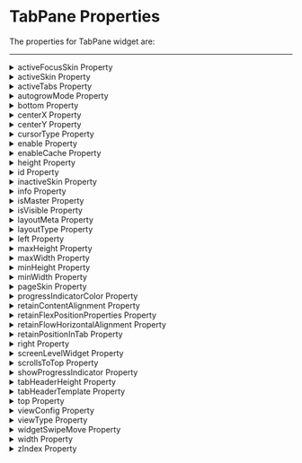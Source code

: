                                  


TabPane Properties
==================

The properties for TabPane widget are:

* * *


<details close markdown="block"><summary>activeFocusSkin Property</summary>

* * *

This is a skin property. This property specifies the skin that is to be applied when a TabPane is active and focused.

<b>Syntax</b>

```

activeFocusSkin
```

<b>Type</b>

String

<b>Read/Write</b>

Read + Write

<b>Example</b>

```
//Sample code to set the activeFocusSkin property of a TabPane widget.

frmTab.myTab.activeFocusSkin="aFSkin";
```

<b>Platform Availability</b>

*   Available in the IDE
*   Available on all platforms

* * *

</details>
<details close markdown="block"><summary>activeSkin Property</summary>

* * *

This is a skin property. Skin to be applied when a TabPane is active.

<b>Syntax</b>

```

activeSkin
```

<b>Type</b>

String

<b>Read/Write</b>

Read + Write

<b>Example</b>

```
//Sample code to set the activeSkin property of a TabPane widget.

frmTab.myTab.activeSkin="aSkin";
```

<b>Platform Availability</b>

*   Available in the IDE
*   Available on all platforms

* * *

</details>
<details close markdown="block"><summary>activeTabs Property</summary>

* * *

Indicates the selected Tabs indices. Index starts from 0. Specifies the Tab that must be displayed as the default open Tab.

<b>Syntax</b>

```

activeTabs
```

<b>Type</b>

Array

<b>Read/Write</b>

Read + Write

<b>Remarks</b>

The default value for this property is '1' (Tab 1 will be displayed as the Active Tab)

If you want to set another Tab as Active Tab, select that Tab in the drop-down list. Multiple indices in activeTabs is only appropriate for collapsible view currently. For all the remaining views,activeTabs always respects only one selected item i.e first element in the array.

<b>Example</b>

```
//Sample code to set the activeTabs property of a TabPane widget.

frmTab.myTab.activeTabs=[0, 1, 2, 3, 4];
```

<b>Platform Availability</b>

*   Available in the IDE
*   Available on all platforms

* * *

</details>
<details close markdown="block"><summary>autogrowMode Property</summary>

* * *

The `autogrowMode` property is used to set the height of the TabPane widget dynamically. The height of the TabPane widget will be the same as the height of the content inside the selected tab (including the height of the tab header).

This property is not applicable when the [viewType](#viewType) property has the value: `TABPANE_VIEW_TYPE_PAGEVIEW` .

<b>Syntax</b>

```

autogrowMode
```

<b>Type</b>

Constant

You can add any of the following constants to the autogrowMode property.

*   `voltmx.flex.AUTOGROW_NONE`: When the autogrowMode property is assigned this value, the height of the TabPane widget does not increase dynamically. The default value is applied using the values in [minHeight](#minHeigh) and [maxHeight](#maxHeigh) properties. This is the default value of this property.
*   `voltmx.flex.AUTOGROW_HEIGHT` : When the autogrowMode property is assigned this value, the height of the TabPane widget increases dynamically. The height of the TabPane widget is dependent on the height of the selected tab.

<b>Read/Write</b>

Read +Write

<b>Remarks</b>

> **_Note:_** If one or all the child widgets height or other properties such as centerY, top, bottom, minHeight or maxHeight are used in determining the height given in percentage (%), then the autogrowMode property will not work for the selected tab and the height of the TabPane widget falls back to the default configuration value (220 dp).

**Rules and priorities of autogrowMode property**

*   The autogrowMode property is ignored if the [height](#height) property of the TabPane widget has a value.
*   If the autogrowMode property is configured as voltmx.flex.AUTOGROW\_HEIGHT, then preferred Size (based on content in the selected tab ) is computed, and min/max constraints are applied.
*   In a TabPane widget with Collapsible view, when the value of the autogrowMode property is voltmx.flex.AUTOGROW\_HEIGHT,the height of the widget is the total height of all the expanded tabs.

<b>Example</b>

```
//Sample code to set the autogrowMode property of a TabPane widget.
//The TabPane widget will use the set height property to derive height
frmHome.myTab1.autogrowMode=voltmx.flex.AUTOGROW_NONE;

//The TabPane widget will use the height of the selected tab to derive height
frmHome.autogrow1.autogrowMode=voltmx.flex.AUTOGROW_HEIGHT;
```

<b>Platform Availability</b>

*   iOS, Android, SPA, and Desktop Web

* * *

</details>
<details close markdown="block"><summary>bottom Property</summary>

* * *

This property determines the bottom edge of the widget and is measured from the bottom bounds of the parent container.

The bottom property determines the position of the bottom edge of the widget’s bounding box. The value may be set using DP (Device Independent Pixels), Percentage, or Pixels. In freeform layout, the distance is measured from the bottom edge of the parent container. In flow-vertical layout, the value is ignored. In flow-horizontal layout, the value is ignored.

The bottom property is used only if the Height property is not provided.

<b>Syntax</b>

```

bottom
```

<b>Type</b>

String

<b>Read/Write</b>

Read + Write

<b>Remarks</b>

The property determines the bottom edge of the widget and is measured from the bottom bounds of the parent container.

If the layoutType is set as voltmx.flex.FLOW\_VERTICAL, the bottom property is measured from the top edge of bottom sibling widget. The vertical space between two widgets is measured from bottom of the top sibling widget and the top of the bottom sibling widget.

<b>Example</b>

```
//Sample code to set the bottom property for widgets by using DP, Percentage and Pixels.
frmHome.widgetID.bottom = "50dp";

frmHome.widgetID.bottom = "10%";

frmHome.widgetID.bottom = "10px";
```

<b>Platform Availability</b>

*   Available in the IDE
*   iOS, Android, Windows, SPA , and Desktop Web

* * *

</details>
<details close markdown="block"><summary>centerX Property</summary>

* * *

This property determines the center of a widget measured from the left bounds of the parent container.

The centerX property determines the horizontal center of the widget’s bounding box. The value may be set using DP (Device Independent Pixels), Percentage, or Pixels. In freeform layout, the distance is measured from the left edge of the parent container. In flow-vertical layout, the distance is measured from the left edge of the parent container. In flow-horizontal layout, the distance is measured from the right edge of the previous sibling widget in the hierarchy.

<b>Syntax</b>

```

centerX
```

<b>Type</b>

String

<b>Read/Write</b>

Read + Write

<b>Remarks</b>

If the layoutType is set as voltmx.flex.FLOW\_HORIZONTAL, the centerX property is measured from right edge of the left sibling widget.

<b>Example</b>

```
//Sample code to set the centerX property for widgets by using DP, Percentage and Pixels.
frmHome.widgetID.centerX = "50dp";

frmHome.widgetID.centerX = "10%";

frmHome.widgetID.centerX = "10px";
```

<b>Platform Availability</b>

*   Available in the IDE
*   iOS, Android, Windows, SPA, and Desktop Web

* * *

</details>
<details close markdown="block"><summary>centerY Property</summary>

* * *

This property determines the center of a widget measured from the top bounds of the parent container.

The centerY property determines the vertical center of the widget’s bounding box. The value may be set using DP (Device Independent Pixels), Percentage, or Pixels. In freeform layout, the distance is measured from the top edge of the parent container. In flow-horizontal layout, the distance is measured from the top edge of the parent container. In flow-vertical layout, the distance is measured from the bottom edge of the previous sibling widget in the hierarchy.

<b>Syntax</b>

```

centerY
```

<b>Type</b>

String

<b>Read/Write</b>

Read + Write

<b>Remarks</b>

If the layoutType is set as voltmx.flex.FLOW\_VERTICAL, the centerY property is measured from bottom edge of the top sibling widget.

<b>Example</b>

```
//Sample code to set the centerY property for widgets by using DP, Percentage and Pixels.
frmHome.widgetID.centerY = "50dp";

frmHome.widgetID.centerY = "10%";

frmHome.widgetID.centerY = "10px";
```

<b>Platform Availability</b>

*   Available in the IDE
*   iOS, Android, Windows, SPA, and Desktop Web

* * *

</details>
<details close markdown="block"><summary>cursorType Property</summary>

* * *

In Desktop Web applications, when you hover the mouse over any widget, a mouse pointer appears. Using the cursorType property in Iris, you can specify the type of the mouse pointer.

<b>Syntax</b>

```

cursorType
```

<b>Type</b>

String.

You must provide valid CSS cursor value such as wait, grab, help, etc. to the cursorType property.

<b>Read/Write</b>

Read + Write

<b>Remarks</b>

To add the `cursorType` property using Volt MX Iris in a Desktop Web application, follow these steps.

1.  In Volt MX Iris, open the Desktop Web application. From the **Project** explorer, expand **Responsive Web/ Desktop**\> **Forms** and select the form to which you need to make the changes.
2.  On the canvas, select the widget for which you want to specify the cursor type. For example, button.
3.  From the **Properties** panel, navigate to the **Skin** tab > **Hover Skin** tab.  
    You will find that the details of the hover skin is not enabled here.
4.  Check the **Enable** option to add a hover skin to your widget.  
    The details and configurations of the hover skin is enabled.
5.  Under the **General** section, for the Platform option, click the ellipsis icon.  
    The **Fork Skin** window appears.
6.  In the **Fork Skin** window, for **Desktop**, check under **HTML5 SPA**.
7.  Click **Ok**. You have successfully forked your hover skin for Desktop Web application.  
    You can see that the **Cursor Type** property has been added under the **General** section.
8.  Select a value from the drop-down list to set the **Cursor Type** for the widget.

<b>Example</b>

```
 //This is a generic property and is applicable for many widgets.  
  
/*The example provided is for the Button widget. Make the required changes in the example while using other widgets.*/
  
frmButton.myButton.cursorType = "wait";

```

<b>Platform Availability</b>

*   Available in IDE
*   Desktop Web

* * *

</details>
<details close markdown="block"><summary>enable Property</summary>

* * *

The `enable` property is used to control the actionability of the widgets. In a scenario where you want to display a widget but not invoke any action on the widget, configure the `enable` property to false to achieve it.

This is a constructor level property and applicable for all widgets in Volt MX Iris.

<b>Syntax</b>

```

enable
```

>b>Type</b>

Boolean

<b>Read/Write</b>

Read + Write

<b>Remarks</b>

The default value of this property is true.

When `enable` property is configured to true, the action associated with a widget can be invoked by the user in the application.

When `enable` property is configured to false, the action associated with a widget cannot be invoked by the user in the application.

<b>Example</b>

```
//This is a generic property and is applicable for many widgets.  
  
/*The example provided is for the Button widget. Make the changes required in the example while using other widgets.*/
  
frmButton.myBtn.enable= true;
```

<b>Platform Availability</b>

*   Android, iOS, Windows, SPA, and Desktop web

 

* * *

</details>
<details close markdown="block"><summary>enableCache Property</summary>

* * *

The property enables you to improve the performance of Positional Dimension Animations.

<b>Syntax</b>

```

enableCache
```

<b>Type</b>

Boolean

<b>Read/Write</b>

Read + Write

<b>Remarks</b>

The default value for this property is true.

> **_Note:_** When the property is used, application consumes more memory. The usage of the property enables tradeoff between performance and visual quality of the content. Use the property cautiously.

<b>Example</b>

```
Form1.widgetID.enableCache = true;
```

<b>Platform Availability</b>

*   Available in the IDE.
*   Windows

* * *

</details>
<details close markdown="block"><summary>height Property</summary>

* * *

It determines the height of the widget and measured along the y-axis.

The height property determines the height of the widget’s bounding box. The value may be set using DP (Device Independent Pixels), Percentage, or Pixels. For supported widgets, the height may be derived from either the widget or container’s contents by setting the height to “preferred”.

<b>Syntax</b>

```

height
```

<b>Type</b>

Number, String, and Constant

<b>Read/Write</b>

Read + Write

<b>Remarks</b>

Following are the available measurement options:

*   %: Specifies the values in percentage relative to the parent dimensions.
*   px: Specifies the values in terms of device hardware pixels.
*   dp: Specifies the values in terms of device independent pixels.
*   default: Specifies the default value of the widget.
*   voltmx.flex.USE\_PREFERED\_SIZE: When this option is specified, the layout uses preferred height of the widget as height and preferred size of the widget is determined by the widget and may varies between platforms.

<b>Example</b>

```
/*Sample code to set the height property for a TabPane widget by using DP, Percentage and Pixels.*/
frmTab.myTab.height="50dp";

frmTab.myTab.height="10%";

frmTab.myTab.height="10px";

```

<b>Platform Availability</b>

*   Available in the IDE
*   iOS
*   Android
*   Windows
*   SPA

* * *

</details>
<details close markdown="block"><summary>id Property</summary>

* * *

id is a unique identifier of a TabPane consisting of alpha numeric characters. Every TabPane should have a unique id within a Form.

<b>Syntax</b>

```

id
```

<b>Type</b>

String

<b>Read/Write</b>

Read only

<b>Example</b>

```
//Defining the properties for TabPane with id:"tPane"
var tabBasic = {
    id: "tPane",
    info: {
        key: "TabPane"
    },
    activeSkin: "aSkin",
    isVisible: true,
    activeFocusSkin: "aFSkin",
    selectedTabIndex: 0,
    viewType: constants.TABPANE_VIEW_TYPE_TABVIEW,
    screenLevelWidget: true,
    retainPositionInTab: true,
    needPageIndicator: true,
    inactiveSkin: "inActiveSkin"
};

var tabLayout = {
    padding: [5, 5, 5, 5],
    margin: [5, 5, 5, 5],
    paddingInPixel: true,
    marginInPixel: true,
    widgetAlignment: constants.WIDGET_ALIGN_TOP_LEFT,
    containerWeight: 70
};

var tabPSP = {};

//Creating the TabPane.
var tabPane = new voltmx.ui.TabPane(tabBasic, tabLayout, tabPSP);

//Reading id of the TabPane.
alert("TabPane id is ::" + tabPane.id);
```

<b>Platform Availability</b>

*   Available in the IDE
*   Available on all platforms

* * *

</details>
<details close markdown="block"><summary>inactiveSkin Property</summary>

* * *

Skin to be applied for all inactive tabs.

<b>Syntax</b>

```

inactiveSkin
```

<b>Type</b>

String

<b>Read/Write</b>

Read + Write

<b>Example</b>

```
//Sample code to set the inactiveSkin property for a TabPane widget.
frmTab.myTab.inactiveSkin="inActiveSkin";

```

<b>Platform Availability</b>

*   Available in the IDE
*   Available on all platforms

* * *

</details>
<details close markdown="block"><summary>info Property</summary>

* * *

A custom JS Object with the key value pairs that a developer can use to store the context with the widget.

<b>Syntax</b>

```

info
```

<b>Type</b>

JSObject

<b>Read/Write</b>

Read + Write

<b>Remarks</b>

This will help in avoiding the globals to most part of the programming.

This is a **non-Constructor property**. You cannot set this property through widget constructor. But you can always read and write data to it.  

Info property can hold any JSObject. After assigning the JSObject to info property, the JSObject should not be modified. For example,

```
var inf = {
    a: "hello"
};
widget.info = inf; //works

widget.info.a = "hello world";
//This will not update the widget info a property to hello world. 
//widget.info.a will have old value as hello.
```

<b>Example</b>

```
//Sample code to set info property of a TabPane widget.

frmTab.myTab.info = {
   key: "TabPane"
};

//Reading the info of the TabPane widget.
voltmx.print("TabPane widget info:" +frmTab.myTab.info);

```

<b>Platform Availability</b>

Available on all platforms

* * *

</details>
<details close markdown="block"><summary>isMaster Property</summary> 

* * *

Specifies whether the container is a master container.

<b>Syntax</b>

```

isMaster
```

<b>Type</b>

Boolean

<b>Read/Write</b>

Read Only after initialization.

<b>Remarks</b>

If the `isMaster` property is true, the current widget is a master container and all of the rules and limitations of master containers apply to it. For more information, please see [Masters](Masters.md) in the Overviews section of this guide, as well as [Using Masters](../../../Iris/iris_user_guide/Content/Introduction.md) in the Volt MX Iris [User Guide](../../../Iris/iris_user_guide/Content/Introduction.md).

Your app can set the `isMaster` property in this container's constructor. After that, this property is read-only.

<b>Example</b>

```

var isMasterContainer = tabPane1.isMaster;
```

* * *

</details>
<details close markdown="block"><summary>isVisible Property</summary>

* * *

This property controls the visibility of the TabPane on the form.

<b>Syntax</b>

```

isVisible
```

<b>Type</b>

Boolean

<b>Read/Write</b>

Read + Write

<b>Remarks</b>

The default value for this property is true.

If set to _false,_ the widget is not displayed.

If set to _true,_ the widget is displayed.

<b>Example</b>

```
//Sample code to set isVisible property of a TabPane widget.

frmTab.myTab.isVisible=true;
```

> **_Note:_** You can set the visibility of a widget dynamically from code using the setVisibility method.

<b>Platform Availability</b>

*   Available in the IDE
*   Available on all platforms

* * *

</details>
<details close markdown="block"><summary>layoutMeta Property</summary>

* * *

A custom Object with the key, value pairs that developer can use to provide the meta info about the grid layout.

<b>Syntax</b>

```

layoutMeta
```


<b>Type</b>

JSObject

<b>Remarks</b>

The following are the mandatory keys required to be part of the Meta. These are not visible PSPs in IDE. The data for layoutmeta data is set when you set grid layout view properties for rows and columns.

**rows :** no of grid rows

**cols** : no of grid cols

**colmeta**: \[{width:"width in %"}\]

The sum total of the % widths of each of the columns in the grid layout should add up to 100%

<b>Example</b>

```
//Sample code to set layoutMeta property of a TabPane widget.

frmTab.myTab.layoutMeta = {
 cols: 8,
 colmeta: ["15", "15", "15", "15", "15", "15", "5", "5"],
 rows: 4
};
```

Availability

*   Available in the IDE
*   Windows

* * *

</details>
<details close markdown="block"><summary>layoutType Property</summary>

* * *

Defines the type of the layout of widget. Layout type can be grid or normal.

<b>Syntax</b>

```

layoutType
```

<b>Type</b>

String

<b>Remarks</b>

Layout type is not visible as a property. It is set when the user applies XYLayout or Grid Layout on a form.

<b>Example</b>

```
//Sample code to set layoutType property of a TabPane widget.

frmTab.myTab.layoutType =constants.CONTAINER_LAYOUT_GRID;
```

Availability

*   Available in the IDE
*   Windows

* * *

</details>
<details close markdown="block"><summary>left Property</summary>

* * *

This property determines the lower left corner edge of the widget and is measured from the left bounds of the parent container.

The left property determines the position of the left edge of the widget’s bounding box. The value may be set using DP (Device Independent Pixels), Percentage, or Pixels. In freeform layout, the distance is measured from the left edge of the parent container. In flow-vertical layout, the distance is measured from the left edge of the parent container. In flow-horizontal layout, the distance is measured from the right edge of the previous sibling widget in the hierarchy.

<b>Syntax</b>

```

left
```

<b>Type</b>

String

<b>Read/Write</b>

Read + Write

<b>Remarks</b>

If the layoutType is set as voltmx.flex.FLOW\_HORIZONTAL, the left property is measured from right edge of the left sibling widget.

<b>Example</b>

```
//Sample code to set the left property for widgets by using DP, Percentage and Pixels.
frmHome.widgetID.left = "50dp";

frmHome.widgetID.left = "10%";

frmHome.widgetID.left = "10px";
```

<b>Platform Availability</b>

*   Available in the IDE
*   iOS, Android, Windows, SPA, and Desktop Web

* * *

</details>
<details close markdown="block"><summary>maxHeight Property</summary>

* * *

This property specifies the maximum height of the widget and is applicable only when the height property is not specified.

The maxHeight property determines the maximum height of the widget’s bounding box. The value may be set using DP (Device Independent Pixels), Percentage, or Pixels. The maxHeight value overrides the preferred, or “autogrow” height, if the maxHeight is less than the derived content height of the widget.

<b>Syntax</b>

```

maxHeight
```

<b>Type</b>

Number

<b>Read/Write</b>

Read + Write

<b>Example</b>

```
//Sample code to set the maxHeight property for widgets by using DP, Percentage and Pixels.
frmHome.widgetID.maxHeight = "50dp";

frmHome.widgetID.maxHeight = "10%";

frmHome.widgetID.maxHeight = "10px";
```

<b>Platform Availability</b>

*   Available in the IDE
*   iOS, Android, Windows, SPA, and Desktop Web

* * *

</details>
<details close markdown="block"><summary>maxWidth Property</summary>

* * *

This property specifies the maximum width of the widget and is applicable only when the width property is not specified.

The Width property determines the maximum width of the widget’s bounding box. The value may be set using DP (Device Independent Pixels), Percentage, or Pixels. The maxWidth value overrides the preferred, or “autogrow” width, if the maxWidth is less than the derived content width of the widget.

<b>Syntax</b>

```

maxWidth
```

<b>Type</b>

Number

<b>Read/Write</b>

Read + Write

<b>Example</b>

```
//Sample code to set the maxWidth property for widgets by using DP, Percentage and Pixels.
frmHome.widgetID.maxWidth = "50dp";

frmHome.widgetID.maxWidth = "10%";

frmHome.widgetID.maxWidth = "10px";
```

<b>Platform Availability</b>

*   Available in the IDE
*   iOS, Android, Windows, SPA, and Desktop Web

* * *

</details>
<details close markdown="block"><summary>minHeight Property</summary>

* * *

This property specifies the minimum height of the widget and is applicable only when the height property is not specified.

The minHeight property determines the minimum height of the widget’s bounding box. The value may be set using DP (Device Independent Pixels), Percentage, or Pixels. The minHeight value overrides the preferred, or “autogrow” height, if the minHeight is larger than the derived content height of the widget.

<b>Syntax</b>

```

minHeight
```

<b>Type</b>

Number

<b>Read/Write</b>

Read + Write

<b>Example</b>

```
//Sample code to set the minHeight property for widgets by using DP, Percentage and Pixels.
frmHome.widgetID.minHeight = "50dp";

frmHome.widgetID.minHeight = "10%";

frmHome.widgetID.minHeight = "10px";
```

<b>Platform Availability</b>

*   Available in the IDE
*   iOS, Android, Windows, SPA, and Desktop Web

* * *

</details>
<details close markdown="block"><summary>minWidth Property</summary>

* * *

This property specifies the minimum width of the widget and is applicable only when the width property is not specified.

The minWidth property determines the minimum width of the widget’s bounding box. The value may be set using DP (Device Independent Pixels), Percentage, or Pixels. The minWidth value overrides the preferred, or “autogrow” width, if the minWidth is larger than the derived content width of the widget.

<b>Syntax</b>

```

minWidth
```

<b>Type</b>

Number

<b>Read/Write</b>

Read only

<b>Example</b>

```
//Sample code to set the minWidth property for widgets by using DP, Percentage and Pixels.
frmHome.widgetID.minWidth = "50dp";

frmHome.widgetID.minWidth = "10%";

frmHome.widgetID.minWidth = "10px";
```

<b>Platform Availability</b>

*   Available in the IDE
*   iOS, Android, Windows, SPA, and Desktop Web

* * *

</details>
<details close markdown="block"><summary>pageSkin Property</summary>

* * *

Specifies the skin for page indicator.

<b>Syntax</b>

```

pageSkin
```

<b>Type</b>

String

<b>Read/Write</b>

Read + Write

<b>Remarks</b>

The default value for this property is Skin Defaults ( blue color strip is applied for the page indicator).

This property is applicable only when viewType is set as TABPANE\_VIEW\_TYPE\_PAGEVIEW and images are selected for pageOnDotImage and pageOffDotImage.

![](Resources/Images/pageSkin_297x317.png)

<b>Example</b>

```
//Sample code to set pageSkin property of a TabPane widget.

frmTab.myTab.pageSkin="pSkin";
```

<b>Platform Availability</b>

*   Available in the IDE
*   iPhone
*   iPad

* * *

</details>
<details close markdown="block"><summary>progressIndicatorColor Property</summary>

* * *

Specifies the color of the progress indicator as white or grey.

<b>Syntax</b>

```

progressIndicatorColor
```

<b>Type</b>

Number

<b>Remarks</b>

The default value for this property is PROGRESS\_INDICATOR\_COLOR\_WHITE.

The available options are:

*   PROGRESS\_INDICATOR\_COLOR\_WHITE: The progress indicator is white in color.
*   PROGRESS\_INDICATOR\_COLOR\_GREY: The progress indicator is grey in color.

To set the value through code, prefix the option with _constants._ such as _**constants.<option>**_.

<b>Example</b>

```
//Sample code to set progressIndicatorColor property of a TabPane widget.

frmTab.myTab.progressIndicatorColor=constants.PROGRESS_INDICATOR_COLOR_GREY;
```

<b>Platform Availability</b>

*   Available in the IDE
*   iPhone
*   iPad

* * *

</details>
<details close markdown="block"><summary>retainContentAlignment Property</summary>

* * *

This property is used to retain the content alignment property value, as it was defined.

> **_Note:_** Locale-level configurations take priority when invalid values are given to this property, or if it is not defined.

The mirroring widget layout properties should be defined as follows.

```
function getIsFlexPositionalShouldMirror(widgetRetainFlexPositionPropertiesValue) {
    return (isI18nLayoutConfigEnabled &&
    localeLayoutConfig[defaultLocale]
    ["mirrorFlexPositionalProperties"] == true &&
    !widgetRetainFlexPositionPropertiesValue);
}
```

The following table illustrates how widgets consider Local flag and Widget flag values.

  
| Properties | Local Flag Value | Widget Flag Value | Action |
| --- | --- | --- | --- |
| Mirror/retain FlexPositionProperties | true | true | Use the designed layout from widget for all locales. Widget layout overrides everything else. |
| Mirror/retain FlexPositionProperties | true | false | Use Mirror FlexPositionProperties since locale-level Mirror is true. |
| Mirror/retain FlexPositionProperties | true | not specified | Use Mirror FlexPositionProperties since locale-level Mirror is true. |
| Mirror/retain FlexPositionProperties | false | true | Use the designed layout from widget for all locales. Widget layout overrides everything else. |
| Mirror/retain FlexPositionProperties | false | false | Use the Design/Model-specific default layout. |
| Mirror/retain FlexPositionProperties | false | not specified | Use the Design/Model-specific default layout. |
| Mirror/retain FlexPositionProperties | not specified | true | Use the designed layout from widget for all locales. Widget layout overrides everything else. |
| Mirror/retain FlexPositionProperties | not specified | false | Use the Design/Model-specific default layout. |
| Mirror/retain FlexPositionProperties | not specified | not specified | Use the Design/Model-specific default layout. |

<b>Syntax</b>

```

retainContentAlignment
```

<b>Type</b>

Boolean

<b>Read/Write</b>

No (only during widget-construction time)

<b>Example</b>

```
//This is a generic property that is applicable for various widgets.
//Here, we have shown how to use the retainContentAlignment property for Button widget.
/*You need to make a corresponding use of the 
retainContentAlignment property for other applicable widgets.*/
var btn = new voltmx.ui.Button({
    "focusSkin": "defBtnFocus",
    "height": "50dp",
    "id": "myButton",
    "isVisible": true,
    "left": "0dp",
    "skin": "defBtnNormal",
    "text": "text always from top left",
    "top": "0dp",
    "width": "260dp",
    "zIndex": 1
}, {
    "contentAlignment": constants.CONTENT_ALIGN_TOP_LEFT,
    "displayText": true,
    "padding": [0, 0, 0, 0],
    "paddingInPixel": false,
    "retainFlexPositionProperties": false,
    "retainContentAlignment": true
}, {});
```

<b>Platform Availability</b>

*   Available in IDE
*   Windows, iOS, Android, and SPA

* * *

</details>
<details close markdown="block"><summary>retainFlexPositionProperties Property</summary>

* * *

This property is used to retain flex positional property values as they were defined. The flex positional properties are left, right, and padding.

> **_Note:_** Locale-level configurations take priority when invalid values are given to this property, or if it is not defined.

The mirroring widget layout properties should be defined as follows.

```
function getIsFlexPositionalShouldMirror(widgetRetainFlexPositionPropertiesValue) {
    return (isI18nLayoutConfigEnabled &&
    localeLayoutConfig[defaultLocale]
    ["mirrorFlexPositionalProperties"] == true &&
    !widgetRetainFlexPositionPropertiesValue);
}
```

The following table illustrates how widgets consider Local flag and Widget flag values.

  
| Properties | Local Flag Value | Widget Flag Value | Action |
| --- | --- | --- | --- |
| Mirror/retain FlexPositionProperties | true | true | Use the designed layout from widget for all locales. Widget layout overrides everything else. |
| Mirror/retain FlexPositionProperties | true | false | Use Mirror FlexPositionProperties since locale-level Mirror is true. |
| Mirror/retain FlexPositionProperties | true | not specified | Use Mirror FlexPositionProperties since locale-level Mirror is true. |
| Mirror/retain FlexPositionProperties | false | true | Use the designed layout from widget for all locales. Widget layout overrides everything else. |
| Mirror/retain FlexPositionProperties | false | false | Use the Design/Model-specific default layout. |
| Mirror/retain FlexPositionProperties | false | not specified | Use the Design/Model-specific default layout. |
| Mirror/retain FlexPositionProperties | not specified | true | Use the designed layout from widget for all locales. Widget layout overrides everything else. |
| Mirror/retain FlexPositionProperties | not specified | false | Use the Design/Model-specific default layout. |
| Mirror/retain FlexPositionProperties | not specified | not specified | Use the Design/Model-specific default layout. |

<b>Syntax</b>

```

retainFlexPositionProperties
```

<b>Type</b>

Boolean

<b>Read/Write</b>

No (only during widget-construction time)

<b>Example</b>

```
//This is a generic property that is applicable for various widgets.
//Here, we have shown how to use the retainFlexPositionProperties property for Button widget.
/*You need to make a corresponding use of the 
retainFlexPositionProperties property for other applicable widgets.*/
var btn = new voltmx.ui.Button({
    "focusSkin": "defBtnFocus",
    "height": "50dp",
    "id": "myButton",
    "isVisible": true,
    "left": "0dp",
    "skin": "defBtnNormal",
    "text": "always left",
    "top": "0dp",
    "width": "260dp",
    "zIndex": 1
}, {
    "contentAlignment": constants.CONTENT_ALIGN_CENTER,
    "displayText": true,
    "padding": [0, 0, 0, 0],
    "paddingInPixel": false,
    "retainFlexPositionProperties": true,
    "retainContentAlignment": false
}, {});
```

<b>Platform Availability</b>

*   Available in IDE
*   Windows, iOS, Android, and SPA

* * *

</details>
<details close markdown="block"><summary>retainFlowHorizontalAlignment Property</summary>

* * *

This property is used to convert Flow Horizontal Left to Flow Horizontal Right.

> **_Note:_** Locale-level configurations take priority when invalid values are given to this property, or if it is not defined.

The mirroring widget layout properties should be defined as follows.

```
function getIsFlexPositionalShouldMirror(widgetRetainFlexPositionPropertiesValue) {
    return (isI18nLayoutConfigEnabled &&
    localeLayoutConfig[defaultLocale]
    ["mirrorFlexPositionalProperties"] == true &&
    !widgetRetainFlexPositionPropertiesValue);
}
```

The following table illustrates how widgets consider Local flag and Widget flag values.

  
| Properties | Local Flag Value | Widget Flag Value | Action |
| --- | --- | --- | --- |
| Mirror/retain FlexPositionProperties | true | true | Use the designed layout from widget for all locales. Widget layout overrides everything else. |
| Mirror/retain FlexPositionProperties | true | false | Use Mirror FlexPositionProperties since locale-level Mirror is true. |
| Mirror/retain FlexPositionProperties | true | not specified | Use Mirror FlexPositionProperties since locale-level Mirror is true. |
| Mirror/retain FlexPositionProperties | false | true | Use the designed layout from widget for all locales. Widget layout overrides everything else. |
| Mirror/retain FlexPositionProperties | false | false | Use the Design/Model-specific default layout. |
| Mirror/retain FlexPositionProperties | false | not specified | Use the Design/Model-specific default layout. |
| Mirror/retain FlexPositionProperties | not specified | true | Use the designed layout from widget for all locales. Widget layout overrides everything else. |
| Mirror/retain FlexPositionProperties | not specified | false | Use the Design/Model-specific default layout. |
| Mirror/retain FlexPositionProperties | not specified | not specified | Use the Design/Model-specific default layout. |

<b>Syntax</b>

```

retainFlowHorizontalAlignment
```

<b>Type</b>

Boolean

<b>Read/Write</b>

No (only during widget-construction time)

<b>Example</b>

```
//This is a generic property that is applicable for various widgets.
//Here, we have shown how to use the retainFlowHorizontalAlignment property for Button widget.
/*You need to make a corresponding use of the 
retainFlowHorizontalAlignment property for other applicable widgets. */
var btn = new voltmx.ui.Button({
 "focusSkin": "defBtnFocus",
 "height": "50dp",
 "id": "myButton",
 "isVisible": true,
 "left": "0dp",
 "skin": "defBtnNormal",
 "text": "always left",
 "top": "0dp",
 "width": "260dp",
 "zIndex": 1
}, {
 "contentAlignment": constants.CONTENT_ALIGN_CENTER,
 "displayText": true,
 "padding": [0, 0, 0, 0],
 "paddingInPixel": false,
 "retainFlexPositionProperties": true,
 "retainContentAlignment": false,
 "retainFlowHorizontalAlignment ": false
}, {});
```

<b>Platform Availability</b>

*   Available in IDE
*   Windows, iOS, Android, and SPA

* * *

</details>
<details close markdown="block"><summary>retainPositionInTab Property</summary>

* * *

Indicates whether each individual tab should retain its scroll position when the TabPanes are switched over.

<b>Syntax</b>

```

retainPositionInTab
```

<b>Type</b>

Boolean

<b>Read/Write</b>

Read + Write

<b>Remarks</b>

The default value for this property is false.

<b>Example</b>

```
//Sample code to set the retainPositionInTab property of a TabPane widget.

frmTab.myTab.retainPositionInTab=true;
```

<b>Platform Availability</b>

*   Available in the IDE
*   Available on all platforms except Windows

* * *

</details>
<details close markdown="block"><summary>right Property</summary>

* * *

This property determines the lower right corner of the widget and is measured from the right bounds of the parent container.

The right property determines the position of the right edge of the widget’s bounding box. The value may be set using DP (Device Independent Pixels), Percentage, or Pixels. In freeform layout, the distance is measured from the left edge of the parent container. In flow-vertical layout, value is ignored. In flow-horizontal layout, the value is ignored.

The right property is used only if the width property is not provided.

<b>Syntax</b>

```

right
```

<b>Type</b>

String

<b>Read/Write</b>

Read + Write

<b>Remarks</b>

If the layoutType is set as voltmx.flex.FLOW\_HORIZONTAL, the right property is measured from left edge of the right sibling widget. The horizontal space between two widgets is measured from right of the left sibling widget and left of the right sibling widget.

<b>Example</b>

```
//Sample code to set the right property for widgets by using DP, Percentage and Pixels.
frmHome.widgetID.right = "50dp";

frmHome.widgetID.right = "10%";

frmHome.widgetID.right = "10px";
```

<b>Platform Availability</b>

*   Available in the IDE
*   iOS, Android, Windows, SPA, and Desktop Web

* * *

</details>
<details close markdown="block"><summary>screenLevelWidget Property</summary>

* * *

Specifies whether the widget should occupy the whole container or not.

<b>Syntax</b>

```

screenLevelWidget
```

<b>Type</b>

Boolean

<b>Remarks</b>

The default value for this property is false.

If set to _true,_ the widget occupies the whole container.

If set to _false,_ the widget does not occupy the whole container.

You cannot place more than one TabPane as a screen level widget inside a form. If you choose to make a TabPane a Screen Level Widget, place only one TabPane in the form and do not place any other widgets in the form.

Do not set the screen level widget property to true for more than one widget in the form. If you have multiple widgets with this property set as true, there may be issues with how information is displayed along with some scrolling issues.

<b>Example</b>

```
//Sample code to set the screenLevelWidget property of a TabPane widget.

frmTab.myTab.screenLevelWidget=true;
```

<b>Platform Availability</b>

*   Available in the IDE
*   Available on all platforms except Desktop Web.

* * *

</details>
<details close markdown="block"><summary>scrollsToTop Property</summary>

* * *

This property enables you to scroll the TabPane to top on tapping a device’s status bar.

<b>Syntax</b>

```

scrollsToTop
```

<b>Type</b>

Boolean

<b>Read/Write</b>

Read + Write

<b>Remarks</b>

The default value for this property is false.

If this property is true for more than one widget, then this property is not applied to any of the widgets.

<b>Example</b>

```
//Sample code to set the scrollsToTop property of a TabPane widget.

frmTab.myTab.scrollsToTop=true;
```

<b>Platform Availability</b>

*   iPhone
*   iPad

* * *

</details>
<details close markdown="block"><summary>showProgressIndicator Property</summary>

* * *

Specifies if the progress indicator must be displayed.

<b>Syntax</b>

```

showProgressIndicator
```

<b>Type</b>

Boolean

<b>Remarks</b>

The default value for this property is true.

If set to _false_, the progress indicator is not displayed on the widget.

If set to _true_, the progress indicator is displayed on the widget.

<b>Example</b>

```
//Sample code to set the showProgressIndicator property of a TabPane widget.

frmTab.myTab.showProgressIndicator=true;
```

<b>Platform Availability</b>

*   Available in the IDE
*   iPhone
*   iPad

* * *

</details>
<details close markdown="block"><summary>tabHeaderHeight Property</summary>

* * *

Specifies the height of the Tab header in pixels.

<b>Syntax</b>

```

tabHeaderHeight
```

<b>Type</b>

Number

<b>Read/Write</b>

Read + Write

<b>Remarks</b>

The default value of this property is 64.

This property is applicable only when the viewType is set as TABPANE\_VIEW\_TYPE\_TABVIEW.

<b>Example</b>

```
//Sample code to set the tabHeaderHeight property of a TabPane widget.

frmTab.myTab.tabHeaderHeight=64;
```

<b>Platform Availability</b>

*   Available in the IDE
*   This property is available on Android/Android Tablet platform

* * *

</details>
<details close markdown="block"><summary>tabHeaderTemplate Property</summary>

* * *

Accepts reference to a box widget which represents a UI template for a custom tab header. The box template is allowed to have only Label, Link, Richtext, Button and Image widgets.

<b>Syntax</b>

```

tabHeaderTemplate
```

<b>Type</b>

voltmx.ui.Box

<b>Read/Write</b>

Read + Write

<b>Platform Availability</b>

*   Available in the IDE
*   Available on Desktop Web

* * *

</details>
<details close markdown="block"><summary>top Property</summary>

* * *

This property determines the top edge of the widget and measured from the top bounds of the parent container.

The top property determines the position of the top edge of the widget’s bounding box. The value may be set using DP (Device Independent Pixels), Percentage, or Pixels. In freeform layout, the distance is measured from the top edge of the parent container. In flow-vertical layout, the distance is measured from the bottom edge of the previous sibling widget in the hierarchy. In flow-horizontal layout, the distance is measured from the left edge of the parent container.

<b>Syntax</b>

```

top
```

<b>Type</b>

String

<b>Read/Write</b>

Read + Write

<b>Remarks</b>

If the layoutType is set as voltmx.flex.FLOW\_VERTICAL, the top property is measured from the bottom edge of the top sibling widget. The vertical space between two widgets is measured from bottom of the top sibling widget and top of the bottom sibling widget.

<b>Example</b>

```
//Sample code to set the top property for widgets by using DP, Percentage and Pixels.
frmHome.widgetID.top = "50dp";

frmHome.widgetID.top = "10%";

frmHome.widgetID.top = "10px";
```

<b>Platform Availability</b>

*   Available in the IDE
*   iOS, Android, Windows, SPA, and Desktop Web

* * *

</details>
<details close markdown="block"><summary>viewConfig Property</summary>

* * *

The view configuration for different view types.

<b>Syntax</b>

```

viewConfig
```

<b>Type</b>

JSObject

<b>Read/Write</b>

Read + Write

<b>Remarks</b>

Below are the view configuration properties when the _viewType_ is set as:

TABPANE\_VIEW\_TYPE\_COLLAPSIBLEVIEW:

The viewConfig property accepts JSObject with the below key-value pairs:

*   **expandedImage:** String value or an image Object (voltmx.image) indicates the name of the image when the tab is expanded. You can create an image Object by using voltmx.image Namespace functions.
*   **collapsedImage:** String value or an image Object (voltmx.image) iindicates the name of the image when the tab is collapsed. You can create an image Object by using voltmx.image Namespace functions.
*   **imagePosition:** Specifies the position of the image on the tab. This can be set to TABPANE\_COLLAPSIBLE\_IMAGE\_POSITION\_LEFT or TABPANE\_COLLAPSIBLE\_IMAGE\_POSITION\_RIGHT.
*   **tabNameAlignment:** Specifies the alignment to the text on the tab. This can be set to TABPANE\_COLLAPSIBLE\_TABNAME\_ALIGNMENT\_LEFT or TABPANE\_COLLAPSIBLE\_TABNAME\_ALIGNMENT\_RIGHT.
*   **toggleTabs:** Boolean value indicates whether the content of a tab will still be displayed if you click on some other tab.

TABPANE\_VIEW\_TYPE\_PAGEVIEW:

The viewConfig property accepts a JSObject with the below key-value pairs.

*   **needPageIndicator** - Boolean value indicates whether the page indicator required or not.
*   **pageOnDotImage** - Name of the image. String identifier for a local resource or an image Object (voltmx.image). Valid only if needPageIndicator is true. You can create an image Object by using voltmx.image Namespace functions. <br/>
    &nbsp;&nbsp;&nbsp;&nbsp;&nbsp;&nbsp; On iOS 14 (and later) devices, the page control displays an opaque version of the image provided for the pageOnDotImage, without the colors. Support to apply colors to page dots has been provided by the iOS native platform and can be implemented in Volt MX Iris by using the <b>pageOnTintColor</b> property in the preShow event.<br/>
    &nbsp;&nbsp;&nbsp;&nbsp;&nbsp;&nbsp; The default color for the pageOnTintColor is an opaque white dot.<br/>
    **_Note_**: Support for the pageOnTintColor property is available from the following releases:<br/>
    **.** Volt MX Iris V9 Service Pack 2 Fixpack 54. 
    &nbsp;&nbsp;&nbsp;&nbsp;&nbsp;&nbsp; When the TabPane is rendered, the size of the dots is decided by the size of the image provided for the pageOnDotImage property. The width and height of the page dot is the same as the resolution of the image passed as the input. If you do not provide an image, the default dot is displayed. To display a dot with a custom size, the image for the dot must be set in the widget properties.


*   **pageOffDotImage** - Name of the image. String identifier for a local resource or an image Object (voltmx.image). Valid only if needPageIndicator is true. You can create an image Object by using voltmx.image Namespace functions.<br/>
    &nbsp;&nbsp;&nbsp;&nbsp;&nbsp;&nbsp; On iOS 14 (and later) devices, the page control displays an opaque version of the image provided for the pageOffDotImage, without the colors. Support to apply colors to page dots has been provided by the iOS native platform and can be implemented in Volt MX Iris by using the **pageOffTintColor** property in the preShow event.<br/>The default color for the pageOffTintColor is a translucent white (or gray) dot.<br/>
    **_Note_**: Support for the pageOffTintColor property is available from the following releases:<br/>
    **.** Volt MX Iris V9 Service Pack 2 Fixpack 54.
    &nbsp;&nbsp;&nbsp;&nbsp;&nbsp;&nbsp; When the TabPane is rendered, the size of the dots is decided by the size of the image provided for the pageOffDotImage property. The width and height of the page dot is the same as the resolution of the image passed as the input. If you do not provide an image, the default dot is displayed. To display a dot with a custom size, the image for the dot must be set in the widget properties.

    &nbsp;&nbsp;&nbsp;&nbsp;&nbsp;&nbsp; TABPANE\_VIEW\_TYPE\_PANORAMAVIEW:

    &nbsp;&nbsp;&nbsp;&nbsp;&nbsp;&nbsp; The viewConfig property accepts a JSObject with the below key-value pairs.

    *   **panoramaTitle** - String value indicates the title of the panorama.
    *   **panoramaTitleImage** - String value indicates the name of the image to be displayed in the title.
    *   **panoramaImage** - String value indicates the name of the panorama image.

    &nbsp;&nbsp;&nbsp;&nbsp;&nbsp;&nbsp; TABPANE\_VIEW\_TYPE\_TABVIEW:

    &nbsp;&nbsp;&nbsp;&nbsp;&nbsp;&nbsp; The viewConfig property accepts JSObject with the below key-value pairs.

    *   **headerPosition**: Specifies the position of the header.It can be set to :TAB\_HEADER\_POSITION\_TOP, TAB\_HEADER\_POSITION\_BOTTOM, TAB\_HEADER\_POSITION\_LEFT, and TAB\_HEADER\_POSITION\_RIGHT.
    *   **headerContainerWeight:** Specifies percentage of width to be allocated to the header. Type: Number, Default: 50%.

<b>Example</b>

```
//Sample code to set the viewConfig property of a TabPane widget.

frmTab.myTab.viewConfig = {
 "panoramaTitle": "panorama",
 "panoramaTitleImage": "p.png",
 "panoramaImage": "par.png"
};
```

<b>Example using image objects:</b>

```

var imgobj1 = getImageFromLocalStorage("calbtn.png");
var imgobj2 = getImageFromLocalStorage("zoomout.png");
var viewConfig1 = {	
	"collapsibleViewConfig": {
		"collapsedImage": imgobj1,
		"collapsedimage": imgobj1,
		"expandedImage": imgobj2,
		"expandedimage": imgobj2,
		"imagePosition": constants.TABPANE_COLLAPSIBLE_IMAGE_POSITION_RIGHT,
		"imageposition": "right",
		"tabNameAlignment": constants.TABPANE_COLLAPSIBLE_TABNAME_ALIGNMENT_LEFT,
		"tabnamealignment": "left",
		"toggleTabs": false,
		"toggletabs": false
	},
	"pageViewConfig": {
		"needPageIndicator": true,
		"pageOffDotImage": imgobj1,
		"pageOnDotImage": imgobj2
	},
	"tabViewConfig": {
		"headerPosition": constants.TAB_HEADER_POSITION_TOP,
		"image1": imgobj1,
		"image2": imgobj2
	},
};					
```

<b>Platform Availability</b>

Available in the IDE

*   iOS
*   Android
*   Windows

* * *

</details>
<details close markdown="block"><summary>viewType Property</summary>

* * *

Specifies the view type the Tab Pane should display.

<b>Syntax</b>

```

viewType
```

<b>Type</b>

Number

<b>Read/Write</b>

Read + Write

<b>Remarks</b>

The default value for this property is TABPANE\_VIEW\_TYPE\_TABVIEW.

The available options are:

*   TABPANE\_VIEW\_TYPE\_TABVIEW
*   TABPANE\_VIEW\_TYPE\_COLLAPSIBLEVIEW
*   TABPANE\_VIEW\_TYPE\_PAGEVIEW (supported on iOS, Android, and Desktop Web only)
*   TABPANE\_VIEW\_TYPE\_PANORAMAVIEW (supported on Windows)
*   TABPPANE\_VIEW\_TYPE\_PIVOTVIEW (supported on Windows )

Sections are supported only when the viewType is set as TABPANE\_VIEW\_TYPE\_TABVIEW.

TABPANE\_VIEW\_TYPE\_PAGEVIEW is always screen level irrespective of whether the value for [screenLevelWidget](#screenLe) property is set to true or false.

<b>Example</b>

```
//Sample code to set the viewType property of a TabPane widget.

frmTab.myTab.viewType= constants.TABPANE_VIEW_TYPE_TABVIEW;
```

<b>Platform Availability</b>

*   Available in the IDE
*   Available on all platforms

* * *

</details>
<details close markdown="block"><summary>widgetSwipeMove Property</summary>

* * *

This property is used to enable and configure left or right swipe actions for a widget. The widgetSwipeMove Property can be used for all widgets . The most common use case is for implementing swipe action for individual rows in Segment.

<b>Syntax</b>

```

widgetSwipeMove
```

<b>Type</b>

String

<b>Read/Write</b>

Read + Write

Input Parameters

<table style="width: 100%;margin-left: 0;margin-right: auto;mc-table-style: url('Resources/TableStyles/2015DefinitiveBasicTable.css');" class="TableStyle-2015DefinitiveBasicTable" cellspacing="0"><colgroup><col class="TableStyle-2015DefinitiveBasicTable-Column-Column1" style="width: 80px;"> <col class="TableStyle-2015DefinitiveBasicTable-Column-Column1" style="width: 80px;"> <col class="TableStyle-2015DefinitiveBasicTable-Column-Column1" style="width: 184px;"> <col class="TableStyle-2015DefinitiveBasicTable-Column-Column1" style="width: 300px;"></colgroup><tbody><tr class="TableStyle-2015DefinitiveBasicTable-Body-Body1"><td class="TableStyle-2015DefinitiveBasicTable-BodyE-Column1-Body1" style="text-align: center;">Parameter Name</td><td class="TableStyle-2015DefinitiveBasicTable-BodyE-Column1-Body1">Type</td><td class="TableStyle-2015DefinitiveBasicTable-BodyE-Column1-Body1" style="text-align: center;">Default Value</td><td class="TableStyle-2015DefinitiveBasicTable-BodyD-Column1-Body1" style="text-align: center;">Description</td></tr><tr class="TableStyle-2015DefinitiveBasicTable-Body-Body1"><td class="TableStyle-2015DefinitiveBasicTable-BodyE-Column1-Body1">translate</td><td class="TableStyle-2015DefinitiveBasicTable-BodyE-Column1-Body1">Boolean</td><td class="TableStyle-2015DefinitiveBasicTable-BodyE-Column1-Body1">true</td><td class="TableStyle-2015DefinitiveBasicTable-BodyD-Column1-Body1">This is an optional parameter. When the value of this parameter is set as true, the widget moves along with the swipe in the same direction.</td></tr><tr class="TableStyle-2015DefinitiveBasicTable-Body-Body1"><td class="TableStyle-2015DefinitiveBasicTable-BodyE-Column1-Body1">Xboundaries</td><td class="TableStyle-2015DefinitiveBasicTable-BodyE-Column1-Body1">Array</td><td class="TableStyle-2015DefinitiveBasicTable-BodyE-Column1-Body1">Size of the current widget</td><td class="TableStyle-2015DefinitiveBasicTable-BodyD-Column1-Body1">This is an optional parameter and it defines the boundaries of the swipe in the X-axis.</td></tr><tr class="TableStyle-2015DefinitiveBasicTable-Body-Body1"><td class="TableStyle-2015DefinitiveBasicTable-BodyE-Column1-Body1">swipeLeft/swipeRight</td><td class="TableStyle-2015DefinitiveBasicTable-BodyE-Column1-Body1">JS Object</td><td class="TableStyle-2015DefinitiveBasicTable-BodyE-Column1-Body1">&nbsp;</td><td class="TableStyle-2015DefinitiveBasicTable-BodyD-Column1-Body1">This is an optional parameter and it is used to define the configuration of the widget while swiping to the left/ right. Each <i>swipeLeft</i> or <i>swipeRight</i>parameter is an array of configuration attributes containing <i>translateRange</i> , <i>callback</i> , <i>translatePos</i> , and <i>translate</i>. This JS&nbsp;Object defines the behavior of the widget during the swipe action.</td></tr><tr class="TableStyle-2015DefinitiveBasicTable-Body-Body1"><td class="TableStyle-2015DefinitiveBasicTable-BodyE-Column1-Body1">translateRange</td><td class="TableStyle-2015DefinitiveBasicTable-BodyE-Column1-Body1">Array</td><td class="TableStyle-2015DefinitiveBasicTable-BodyE-Column1-Body1">Size of the current widget</td><td class="TableStyle-2015DefinitiveBasicTable-BodyD-Column1-Body1">This is an optional parameter and it defines the sub-boundaries for the action when the swipe action ends.</td></tr><tr class="TableStyle-2015DefinitiveBasicTable-Body-Body1"><td class="TableStyle-2015DefinitiveBasicTable-BodyE-Column1-Body1">translatePos</td><td class="TableStyle-2015DefinitiveBasicTable-BodyE-Column1-Body1">Array</td><td class="TableStyle-2015DefinitiveBasicTable-BodyE-Column1-Body1">Previous position of the widget</td><td class="TableStyle-2015DefinitiveBasicTable-BodyD-Column1-Body1">This is an optional parameter and it determines the final translation position to be applied to the widget when the widget swipe reaches the <i>translateRange</i> value.</td></tr><tr class="TableStyle-2015DefinitiveBasicTable-Body-Body1"><td class="TableStyle-2015DefinitiveBasicTable-BodyB-Column1-Body1">callback</td><td class="TableStyle-2015DefinitiveBasicTable-BodyB-Column1-Body1">JS Object</td><td class="TableStyle-2015DefinitiveBasicTable-BodyB-Column1-Body1">null</td><td class="TableStyle-2015DefinitiveBasicTable-BodyA-Column1-Body1">This is an optional parameter and it defines the callback which needs to be triggered when the finger swipe reaches the sub boundary defined in <i>translateRange</i>. The attributes inside this parameter are described in the following table.</td></tr></tbody></table>

The following table consists of the parameters of the _callback_ parameter:

<table style="width: 100%;margin-left: 0;margin-right: auto;mc-table-style: url('Resources/TableStyles/2015DefinitiveBasicTable.css');" class="TableStyle-2015DefinitiveBasicTable" cellspacing="0"><colgroup><col class="TableStyle-2015DefinitiveBasicTable-Column-Column1" style="width: 111px;"> <col class="TableStyle-2015DefinitiveBasicTable-Column-Column1" style="width: 93px;"> <col class="TableStyle-2015DefinitiveBasicTable-Column-Column1"></colgroup><tbody><tr class="TableStyle-2015DefinitiveBasicTable-Body-Body1"><td class="TableStyle-2015DefinitiveBasicTable-BodyE-Column1-Body1" style="text-align: center;">Parameter Name</td><td class="TableStyle-2015DefinitiveBasicTable-BodyE-Column1-Body1">Type</td><td class="TableStyle-2015DefinitiveBasicTable-BodyD-Column1-Body1" style="text-align: center;">Description</td></tr><tr class="TableStyle-2015DefinitiveBasicTable-Body-Body1"><td class="TableStyle-2015DefinitiveBasicTable-BodyE-Column1-Body1">widgetHandle</td><td class="TableStyle-2015DefinitiveBasicTable-BodyE-Column1-Body1">&nbsp;</td><td class="TableStyle-2015DefinitiveBasicTable-BodyD-Column1-Body1">This parameter consists of the widget handle or ID of the widget on which the swipe action has been performed.</td></tr><tr class="TableStyle-2015DefinitiveBasicTable-Body-Body1"><td class="TableStyle-2015DefinitiveBasicTable-BodyE-Column1-Body1">context</td><td class="TableStyle-2015DefinitiveBasicTable-BodyE-Column1-Body1">JS Object</td><td class="TableStyle-2015DefinitiveBasicTable-BodyD-Column1-Body1">This is applicable only for widgets inside the Segment with row templates. Each context parameter consists of <i>rowIndex</i>, <i>sectionIndex</i> and <i>widgetref</i></td></tr><tr class="TableStyle-2015DefinitiveBasicTable-Body-Body1"><td class="TableStyle-2015DefinitiveBasicTable-BodyE-Column1-Body1">rowIndex</td><td class="TableStyle-2015DefinitiveBasicTable-BodyE-Column1-Body1">Number</td><td class="TableStyle-2015DefinitiveBasicTable-BodyD-Column1-Body1">This parameter stores the row index of the Segment containing the swiped widget.</td></tr><tr class="TableStyle-2015DefinitiveBasicTable-Body-Body1"><td class="TableStyle-2015DefinitiveBasicTable-BodyE-Column1-Body1">sectionIndex</td><td class="TableStyle-2015DefinitiveBasicTable-BodyE-Column1-Body1">Number</td><td class="TableStyle-2015DefinitiveBasicTable-BodyD-Column1-Body1">This parameter stores the section index of the Segment containing the swiped widget.</td></tr><tr class="TableStyle-2015DefinitiveBasicTable-Body-Body1"><td class="TableStyle-2015DefinitiveBasicTable-BodyB-Column1-Body1">widgetref</td><td class="TableStyle-2015DefinitiveBasicTable-BodyB-Column1-Body1">widgetHandle</td><td class="TableStyle-2015DefinitiveBasicTable-BodyA-Column1-Body1">This parameter stores the handle of the Segment containing the swiped widget.</td></tr></tbody></table>

<b>Remarks</b>

*   For a Segment, the **widgetSwipeMove** Property is configured while setting the data of the Segment.

> **_Note:_** It is not recommended to assign the widgetSwipeMove property on a top Flex container of the segment template widget.

Limitations

*   When a translation animation is applied to the same widget that has **widgetSwipeMove** already configured, the action which has been performed last takes precedence. For example, if you have set a translation animation on a FlexContainer and then set the _widgetSwipeMove_ property, the actions set in _widgetSwipeMove_ take precedence over the translation animation.
*   The state of the swipe transition of the widget is not retained.
*   In a Segment, the _widgetSwipeMove_ Property must be configured for the rows so that they reset to the previous position.

*   If the widgetSwipeMove property is configured on a top level Flex container of a segment template, the onRowClick event will not be triggered. - Applicable on iOS, Android, and SPA.
*   Android limitation: On Android devices, when the user lifts their finger, the transition occurs immediately.

<b>Example</b>

Following is a code snippet for a mail app. Here we have used a Segment for listing the mail and the _widgetSwipeMove_ Property has been configured for the _SwipeFlex_ FlexContainer.

```
//This is a generic property that is applicable for various widgets.  
//Here, we have shown how to use the widetSwipeMove property for Button widget.
/*You need to make a corresponding use of the 
widgetSwipeMove property for other applicable widgets.*/  
//Example of a swipe move configuration.  
var swipeMoveConfig = {
 "translate": true,
 "Xboundaries": ["-60%", "60%"],
 "swipeLeft": [{
  "translateRange": ["-60%", "0%"],
  "callback": null,
  "translatePos": "-60%",
  "translate": true
 }, {
  "translateRange": ["0%", "60%"],
  "callback": null,
  "translatePos": "0%",
  "translate": true
 }],
 "swipeRight": [{
  "translateRange": ["-60%", "0%"],
  "callback": null,
  "translatePos": "0%",
  "translate": true
 }, {
  "translateRange": ["0%", "60%"],
  "callback": this.onCallback1,
  "translatePos": "60%",
  "translate": true
 }]
};  
  
this.view.myButton.widgetSwipeMove=swipeMoveConfig;  

```

<b>Platform Availability</b>

*   Android, iOS, and SPA

* * *

</details>
<details close markdown="block"><summary>width Property</summary>

* * *

This property determines the width of the widget and is measured along the x-axis.

The width property determines the width of the widget’s bounding box. The value may be set using DP (Device Independent Pixels), Percentage, or Pixels. For supported widgets, the width may be derived from either the widget or container’s contents by setting the width to “preferred”.

<b>Syntax</b>

```

width
```

<b>Type</b>

Number, String, and Constant

<b>Read/Write</b>

Read + Write

<b>Remarks</b>

Following are the options that can be used as units of width:

*   %: Specifies the values in percentage relative to the parent dimensions.
*   px: Specifies the values in terms of device hardware pixels.
*   dp: Specifies the values in terms of device independent pixels.
*   default: Specifies the default value of the widget.
*   voltmx.flex.USE\_PREFERED\_SIZE: When this option is specified, the layout uses preferred width of the widget as width and preferred size of the widget is determined by the widget and may varies between platforms.

<b>Example</b>

```
//Sample code to set the width property for widgets by using DP, Percentage and Pixels.
frmHome.widgetID.width = "50dp";

frmHome.widgetID.width = "10%";

frmHome.widgetID.width = "10px";
```

<b>Platform Availability</b>

*   Available in the IDE
*   iOS, Android, Windows, SPA, and Desktop Web

* * *

</details>
<details close markdown="block"><summary>zIndex Property</summary>

* * *

This property specifies the stack order of a widget. A widget with a higher zIndex is always in front of a widget with a lower zIndex.

The zIndex property is used to set the stack, or layer order of a widget. Widgets with higher values will appear “over”, or “on top of” widgets with lower values. Widgets layered over other widgets will override any interaction events tied to widgets beneath. Modifying the zIndex does not modify the order of the widgets in the Volt MX Iris hierarchy, inside of a flexContainer or form. The zIndex property accepts only positive values.

<b>Syntax</b>

```

zIndex
```

<b>Type</b>

Number

<b>Read/Write</b>

Read + Write

<b>Remarks</b>

The default value for this property is 1.

> **_Note:_** Modifying the zIndex does not modify the order of the widgets inside the FlexContainer. If zIndex is same for group of overlapping widgets then widget order decides the order of overlapping. The last added widget is displayed on top.

From Volt MX Iris V9 SP2 FP7, developers can configure the Z Index value for a Responsive Web app as **Auto** or **Custom**. When the selected Z Index value is **Auto**, the default Z Index value of 1 is applied. When the selected Z Index value is **Custom**, developers can specify a desired numeric value.

Prior to the V9 SP2 FP7 release, the default value for the Z Index was **1**. When developers imported any third-party libraries with the Z index set as **Auto**, content overflow was disabled as the value of Auto is less than 1.

> **_Note:_** The Z Index value Auto is supported only when the Enable JS Library mode is configured as unchecked.

For existing components, the value of the Z Index is configured as **1** for the Native channel. For the Responsive Web channel, the Z Index will be set as **Custom** with **1** as the value.

For new components, the value of the Z Index is configured as **1** for the Native channel. For the Responsive Web channel, the Z Index will be set as **Auto** or **1** based on the project level settings.

> **_Note:_** If ModalContainer property is set to true in any of the FlexContainer widget, the Z Index value of that container and all of its parent containers should be set to **Custom**.

**voltmx.flex.ZINDEX\_AUTO** : Constant to configure the Z Index value as **auto** programmatically.

```
//Sample code to set the ZIndex value to Auto  
 var flx = new voltmx.ui.FlexContainer({ 
  "id": "flx"
  "zIndex": voltmx.flex.ZINDEX_AUTO
});

```
```
//Sample code to set the ZIndex value to Auto
flx.zIndex = voltmx.flex.ZINDEX\_AUTO;

```

<b>Example</b>

```
//Sample code to set the zIndex property for widgets.  
frmHome.widgetID.zIndex = 300;
```

Platform Availability

*   Available in the IDE
*   iOS, Android, Windows, SPA, and Desktop Web

* * *

</details>